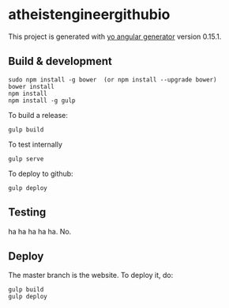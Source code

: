 # atheistengineergithubio

This project is generated with [yo angular generator](https://github.com/yeoman/generator-angular)
version 0.15.1.

## Build & development

    sudo npm install -g bower  (or npm install --upgrade bower)
    bower install
    npm install
    npm install -g gulp

To build a release:

    gulp build

To test internally

    gulp serve

To deploy to github:

    gulp deploy

## Testing

ha ha ha ha ha. No.

## Deploy

The master branch is the website.  To deploy it, do:

    gulp build
    gulp deploy
